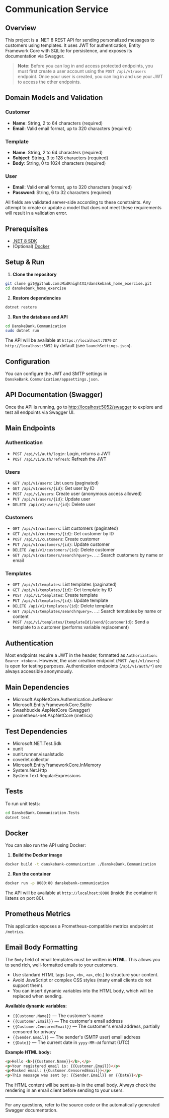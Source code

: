 # Communication Service

## Overview

This project is a .NET 8 REST API for sending personalized messages to customers using templates. It uses JWT for authentication, Entity Framework Core with SQLite for persistence, and exposes its documentation via Swagger.

> **Note:** Before you can log in and access protected endpoints, you must first create a user account using the `POST /api/v1/users` endpoint. Once your user is created, you can log in and use your JWT to access the other endpoints.

## Domain Models and Validation

### Customer
- **Name**: String, 2 to 64 characters (required)
- **Email**: Valid email format, up to 320 characters (required)

### Template
- **Name**: String, 2 to 64 characters (required)
- **Subject**: String, 3 to 128 characters (required)
- **Body**: String, 0 to 1024 characters (required)

### User
- **Email**: Valid email format, up to 320 characters (required)
- **Password**: String, 6 to 32 characters (required)

All fields are validated server-side according to these constraints. Any attempt to create or update a model that does not meet these requirements will result in a validation error.

## Prerequisites

- [.NET 8 SDK](https://dotnet.microsoft.com/en-us/download/dotnet/8.0)
- (Optional) [Docker](https://www.docker.com/)

## Setup & Run

1. **Clone the repository**

```bash
git clone git@github.com:MidKnightXI/danskebank_home_exercise.git
cd danskebank_home_exercise
```

2. **Restore dependencies**

```bash
dotnet restore
```

3. **Run the database and API**

```bash
cd DanskeBank.Communication
sudo dotnet run
```

The API will be available at `https://localhost:7079` or `http://localhost:5052` by default (see `launchSettings.json`).

## Configuration

You can configure the JWT and SMTP settings in `DanskeBank.Communication/appsettings.json`.

## API Documentation (Swagger)

Once the API is running, go to [http://localhost:5052/swagger](http://localhost:5052/swagger) to explore and test all endpoints via Swagger UI.

## Main Endpoints

### Authentication
- `POST /api/v1/auth/login`: Login, returns a JWT
- `POST /api/v1/auth/refresh`: Refresh the JWT

### Users
- `GET /api/v1/users`: List users (paginated)
- `GET /api/v1/users/{id}`: Get user by ID
- `POST /api/v1/users`: Create user (anonymous access allowed)
- `PUT /api/v1/users/{id}`: Update user
- `DELETE /api/v1/users/{id}`: Delete user

### Customers
- `GET /api/v1/customers`: List customers (paginated)
- `GET /api/v1/customers/{id}`: Get customer by ID
- `POST /api/v1/customers`: Create customer
- `PUT /api/v1/customers/{id}`: Update customer
- `DELETE /api/v1/customers/{id}`: Delete customer
- `GET /api/v1/customers/search?query=...`: Search customers by name or email

### Templates
- `GET /api/v1/templates`: List templates (paginated)
- `GET /api/v1/templates/{id}`: Get template by ID
- `POST /api/v1/templates`: Create template
- `PUT /api/v1/templates/{id}`: Update template
- `DELETE /api/v1/templates/{id}`: Delete template
- `GET /api/v1/templates/search?query=...`: Search templates by name or content
- `POST /api/v1/templates/{templateId}/send/{customerId}`: Send a template to a customer (performs variable replacement)

## Authentication

Most endpoints require a JWT in the header, formatted as `Authorization: Bearer <token>`. However, the user creation endpoint (`POST /api/v1/users`) is open for testing purposes. Authentication endpoints (`/api/v1/auth/*`) are always accessible anonymously.

## Main Dependencies
- Microsoft.AspNetCore.Authentication.JwtBearer
- Microsoft.EntityFrameworkCore.Sqlite
- Swashbuckle.AspNetCore (Swagger)
- prometheus-net.AspNetCore (metrics)

## Test Dependencies
- Microsoft.NET.Test.Sdk
- xunit
- xunit.runner.visualstudio
- coverlet.collector
- Microsoft.EntityFrameworkCore.InMemory
- System.Net.Http
- System.Text.RegularExpressions

## Tests

To run unit tests:

```bash
cd DanskeBank.Communication.Tests
dotnet test
```

## Docker

You can also run the API using Docker:

1. **Build the Docker image**

```bash
docker build -t danskebank-communication ./DanskeBank.Communication
```

2. **Run the container**

```bash
docker run -p 8080:80 danskebank-communication
```

The API will be available at `http://localhost:8080` (inside the container it listens on port 80).

## Prometheus Metrics

This application exposes a Prometheus-compatible metrics endpoint at `/metrics`.

## Email Body Formatting

The `Body` field of email templates must be written in **HTML**. This allows you to send rich, well-formatted emails to your customers.

- Use standard HTML tags (`<p>`, `<b>`, `<a>`, etc.) to structure your content.
- Avoid JavaScript or complex CSS styles (many email clients do not support them).
- You can insert dynamic variables into the HTML body, which will be replaced when sending.

**Available dynamic variables:**
- `{{Customer.Name}}` — The customer's name
- `{{Customer.Email}}` — The customer's email address
- `{{Customer.CensoredEmail}}` — The customer's email address, partially censored for privacy
- `{{Sender.Email}}` — The sender's (SMTP user) email address
- `{{Date}}` — The current date in `yyyy-MM-dd` format (UTC)

**Example HTML body:**

```html
<p>Hello <b>{{Customer.Name}}</b>,</p>
<p>Your registered email is: {{Customer.Email}}</p>
<p>Masked email: {{Customer.CensoredEmail}}</p>
<p>This message was sent by: {{Sender.Email}} on {{Date}}</p>
```

The HTML content will be sent as-is in the email body. Always check the rendering in an email client before sending to your users.

---

For any questions, refer to the source code or the automatically generated Swagger documentation.